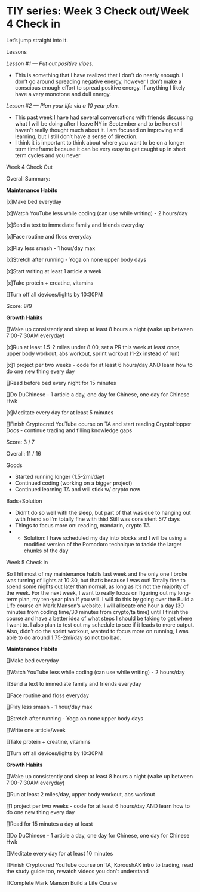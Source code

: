 # TIY series: Week 3 Check out/Week 4 Check in

Let’s jump straight into it.

Lessons

*Lesson #1 — Put out positive vibes.*

- This is something that I have realized that I don’t do nearly enough. I don’t go around spreading negative energy, however I don’t make a conscious enough effort to spread positive energy. If anything I likely have a very monotone and dull energy.

*Lesson #2 — Plan your life via a 10 year plan.*

- This past week I have had several conversations with friends discussing what I will be doing after I leave NY in September and to be honest I haven’t really thought much about it. I am focused on improving and learning, but I still don’t have a sense of direction.
- I think it is important to think about where you want to be on a longer term timeframe because it can be very easy to get caught up in short term cycles and you never 

Week 4 Check Out

Overall Summary:

**Maintenance Habits**

[x]Make bed everyday

[x]Watch YouTube less while coding (can use while writing) - 2 hours/day

[x]Send a text to immediate family and friends everyday

[x]Face routine and floss everyday

[x]Play less smash - 1 hour/day max

[x]Stretch after running - Yoga on none upper body days

[x]Start writing at least 1 article a week

[x]Take protein + creatine, vitamins

[]Turn off all devices/lights by 10:30PM

Score: 8/9

**Growth Habits**

[]Wake up consistently and sleep at least 8 hours a night (wake up between 7:00-7:30AM everyday)

[x]Run at least 1.5-2 miles under 8:00, set a PR this week at least once, upper body workout, abs workout, sprint workout (1-2x instead of run)

[x]1 project per two weeks - code for at least 6 hours/day AND learn how to do one new thing every day

[]Read before bed every night for 15 minutes

[]Do DuChinese - 1 article a day, one day for Chinese, one day for Chinese Hwk

[x]Meditate every day for at least 5 minutes

[]Finish Cryptocred YouTube course on TA and start reading CryptoHopper Docs - continue trading and filling knowledge gaps

Score: 3 / 7

Overall: 11 / 16 

Goods

- Started running longer (1.5-2mi/day)
- Continued coding (working on a bigger project)
- Continued learning TA and will stick w/ crypto now

Bads+Solution

- Didn’t do so well with the sleep, but part of that was due to hanging out with friend so I’m totally fine with this! Still was consistent 5/7 days
- Things to focus more on: reading, mandarin, crypto TA
- - Solution: I have scheduled my day into blocks and I will be using a modified version of the Pomodoro technique to tackle the larger chunks of the day

Week 5 Check In

So I hit most of my maintenance habits last week and the only one I broke was turning of lights at 10:30, but that’s because I was out! Totally fine to spend some nights out later than normal, as long as it’s not the majority of the week. For the next week, I want to really focus on figuring out my long-term plan, my ten-year plan if you will. I will do this by going over the Build a Life course on Mark Manson’s website. I will allocate one hour a day (30 minutes from coding time/30 minutes from crypto/ta time) until I finish the course and have a better idea of what steps I should be taking to get where I want to. I also plan to test out my schedule to see if it leads to more output. Also, didn’t do the sprint workout, wanted to focus more on running, I was able to do around 1.75-2mi/day so not too bad.

**Maintenance Habits**

[]Make bed everyday

[]Watch YouTube less while coding (can use while writing) - 2 hours/day

[]Send a text to immediate family and friends everyday

[]Face routine and floss everyday

[]Play less smash - 1 hour/day max

[]Stretch after running - Yoga on none upper body days

[]Write one article/week

[]Take protein + creatine, vitamins

[]Turn off all devices/lights by 10:30PM

**Growth Habits**

[]Wake up consistently and sleep at least 8 hours a night (wake up between 7:00-7:30AM everyday)

[]Run at least 2 miles/day, upper body workout, abs workout

[]1 project per two weeks - code for at least 6 hours/day AND learn how to do one new thing every day

[]Read for 15 minutes a day at least

[]Do DuChinese - 1 article a day, one day for Chinese, one day for Chinese Hwk

[]Meditate every day for at least 10 minutes

[]Finish Cryptocred YouTube course on TA, KoroushAK intro to trading, read the study guide too, rewatch videos you don’t understand 

[]Complete Mark Manson Build a Life Course